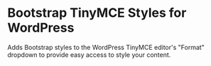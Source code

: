 # Bootstrap TinyMCE Styles for WordPress

Adds Bootstrap styles to the WordPress TinyMCE editor's "Format" dropdown to provide easy access to style your content.